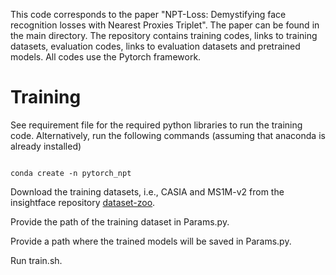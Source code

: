This code corresponds to the paper "NPT-Loss: Demystifying face recognition losses with Nearest Proxies Triplet". The paper can be found in the main directory. 
The repository contains training codes, links to training datasets, evaluation codes, links to evaluation datasets and pretrained models.
All codes use the Pytorch framework.

# Training
See requirement file for the required python libraries to run the training code. 
Alternatively, run the following commands (assuming that anaconda is already installed)
```

conda create -n pytorch_npt
```
Download the training datasets, i.e., CASIA and MS1M-v2 from the insightface repository [dataset-zoo](https://github.com/deepinsight/insightface/wiki/Dataset-Zoo).

Provide the path of the training dataset in Params.py. 

Provide a path where the trained models will be saved in Params.py.

Run train.sh.
